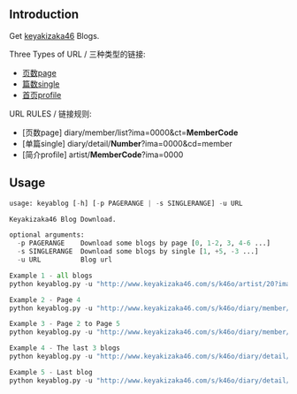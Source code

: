 ## Introduction
Get [keyakizaka46]((http://www.keyakizaka46.com/s/k46o/diary/member?ima=0000)) Blogs.

Three Types of URL / 三种类型的链接:
+ [页数page](http://www.keyakizaka46.com/s/k46o/diary/member/list?ima=0000&ct=20)
+ [篇数single](http://www.keyakizaka46.com/s/k46o/diary/detail/12487?ima=0000&cd=member)
+ [首页profile](http://www.keyakizaka46.com/s/k46o/artist/20?ima=0000)

URL RULES / 链接规则:
+ [页数page] diary/member/list?ima=0000&ct=**MemberCode**
+ [单篇single] diary/detail/**Number**?ima=0000&cd=member
+ [简介profile] artist/**MemberCode**?ima=0000

## Usage
```python
usage: keyablog [-h] [-p PAGERANGE | -s SINGLERANGE] -u URL

Keyakizaka46 Blog Download.

optional arguments:
  -p PAGERANGE    Download some blogs by page [0, 1-2, 3, 4-6 ...]
  -s SINGLERANGE  Download some blogs by single [1, +5, -3 ...]
  -u URL          Blog url

Example 1 - all blogs
python keyablog.py -u "http://www.keyakizaka46.com/s/k46o/artist/20?ima=0000" -p 0

Example 2 - Page 4
python keyablog.py -u "http://www.keyakizaka46.com/s/k46o/diary/member/list?ima=0000&ct=20" -p 4

Example 3 - Page 2 to Page 5
python keyablog.py -u "http://www.keyakizaka46.com/s/k46o/diary/member/list?ima=0000&ct=20" -p 2-5

Example 4 - The last 3 blogs
python keyablog.py -u "http://www.keyakizaka46.com/s/k46o/diary/detail/12487?ima=0000&cd=member" -s -2

Example 5 - Last blog
python keyablog.py -u "http://www.keyakizaka46.com/s/k46o/diary/detail/12487?ima=0000&cd=member" -s 1
```